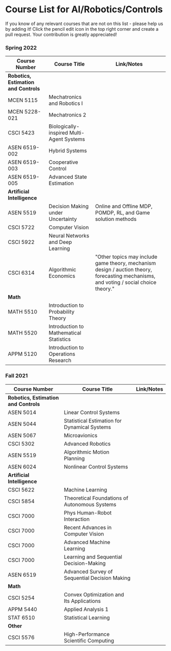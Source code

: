 # Course List for AI/Robotics/Controls

If you know of any relevant courses that are not on this list - please help us by adding it! Click the pencil edit icon in the top right corner and create a pull request. Your contribution is greatly appreciated!

### Spring 2022
| Course Number                         | Course Title                      | Link/Notes    |
|---------------------------------------|-----------------------------------|---------------|
| **Robotics, Estimation and Controls** |                                   |               |
| MCEN 5115                             | Mechatronics and Robotics I       |               |
| MCEN 5228-021                         | Mechatronics 2                    |               |
| CSCI 5423                             | Biologically-inspired Multi-Agent Systems|               |
| ASEN 6519-002                         | Hybrid Systems                    |               |
| ASEN 6519-003                         | Cooperative Control               |               |
| ASEN 6519-005                         | Advanced State Estimation         |               |
| **Artificial Intelligence**           |                                   |               |
| ASEN 5519                             | Decision Making under Uncertainty | Online and Offline MDP, POMDP, RL, and Game solution methods |
| CSCI 5722                             | Computer Vision                   |               |
| CSCI 5922                             | Neural Networks and Deep Learning |               |
| CSCI 6314                             | Algorithmic Economics             | "Other topics may include game theory, mechanism design / auction theory, forecasting mechanisms, and voting / social choice theory."|
| **Math**                              |                                   |               |
| MATH 5510                             | Introduction to Probability Theory |               |
| MATH 5520                             | Introduction to Mathematical Statistics |               |
| APPM 5120                             | Introduction to Operations Research |               |

### Fall 2021

| Course Number                         | Course Title                                  | Link/Notes    |
|---------------------------------------|-----------------------------------------------|---------------|
| **Robotics, Estimation and Controls** |                                               |               |
| ASEN 5014                             | Linear Control Systems                        |               |
| ASEN 5044                             | Statistical Estimation for Dynamical Systems  |               |
| ASEN 5067                             | Microavionics                                 |               |
| CSCI 5302                             | Advanced Robotics                             |               |
| ASEN 5519                             | Algorithmic Motion Planning                   |               |
| ASEN 6024                             | Nonlinear Control Systems                     |               |
| **Artificial Intelligence**           |                                               |               |
| CSCI 5622                             | Machine Learning                              |               |
| CSCI 5854                             | Theoretical Foundations of Autonomous Systems |               |
| CSCI 7000                             | Phys Human-Robot Interaction                  |               |
| CSCI 7000                             | Recent Advances in Computer Vision            |               |
| CSCI 7000                             | Advanced Machine Learning                     |               |
| CSCI 7000                             | Learning and Sequential Decision-Making       |               |
| ASEN 6519                             | Advanced Survey of Sequential Decision Making |               |
| **Math**                              |                                               |               |
| CSCI 5254                             | Convex Optimization and Its Applications      |               |
| APPM 5440                             | Applied Analysis 1                            |               |
| STAT 6510                             | Statistical Learning                          |               |
| **Other**                             |                                               |               |
| CSCI 5576                             | High-Performance Scientific Computing         |               |


